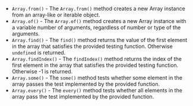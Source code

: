 * `Array.from()` - The `Array.from()` method creates a new Array instance from an array-like or iterable object.
* `Array.of()` - The `Array.of()` method creates a new Array instance with a variable number of arguments, regardless of number or type of the arguments.
* `Array.find()` - The `find()` method returns the value of the first element in the array that satisfies the provided testing function. Otherwise `undefined` is returned.
* `Array.findIndex()` - The `findIndex()` method returns the index of the first element in the array that satisfies the provided testing function. Otherwise -1 is returned.
* `Array.some()` - The `some()` method tests whether some element in the array passes the test implemented by the provided function.
* `Array.every()` - The `every()` method tests whether all elements in the array pass the test implemented by the provided function.

